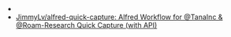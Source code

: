 - 
- [JimmyLv/alfred-quick-capture: Alfred Workflow for @TanaInc & @Roam-Research Quick Capture (with API)](https://github.com/JimmyLv/alfred-quick-capture)
